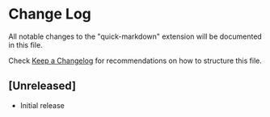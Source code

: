 # Change Log

All notable changes to the "quick-markdown" extension will be documented in this file.

Check [Keep a Changelog](http://keepachangelog.com/) for recommendations on how to structure this file.

## [Unreleased]

- Initial release